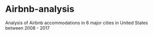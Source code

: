 # Airbnb-analysis
Analysis of Airbnb accommodations in 6 major cities in United States between 2008 - 2017
